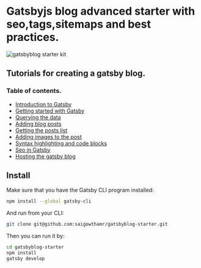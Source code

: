 # Gatsbyjs blog advanced  starter with seo,tags,sitemaps and best practices.


![gatsbyblog starter kit](https://i.imgur.com/TyXI76p.png)


## Tutorials for creating a gatsby blog.

### Table of contents.

- [Introduction to Gatsby](https://reactgo.com/gatsbyblog/introductiongatsby/)
- [Getting started with Gatsby](https://reactgo.com/gatsbyblog/gettingstarted/)
- [Querying the data](https://reactgo.com/gatsbyblog/queringdata/)
- [Adding blog posts](https://reactgo.com/gatsbyblog/addingblogposts/)
- [Getting the posts list](https://reactgo.com/gatsbyblog/gettinglist/)
- [Adding images to the post](https://reactgo.com/gatsbyblog/addingimages/)
- [Syntax highlighting and code blocks](https://reactgo.com/gatsbyblog/syntaxhighlighting/)
- [Seo in Gatsby](https://reactgo.com/gatsbyblog/seogatsby/)
- [Hosting the gatsby blog](https://reactgo.com/gatsbyblog/hostinggatsbysite/)



## Install

Make sure that you have the Gatsby CLI program installed:

```sh
npm install --global gatsby-cli
```

And run from your CLI:

```sh
git clone git@github.com:saigowthamr/gatsbyblog-starter.git
```

Then you can run it by:

```sh
cd gatsbyblog-starter
npm install
gatsby develop
```
